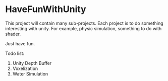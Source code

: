 # HaveFunWithUnity

This project will contain many sub-projects. Each project is to do something interesting with unity. For example, physic simulation, something to do with shader.

Just have fun.

Todo list:
1. Unity Depth Buffer
2. Voxelization
3. Water Simulation
